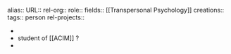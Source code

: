 alias::
URL::
rel-org::
role::
fields:: [[Transpersonal Psychology]]
creations::
tags:: person
rel-projects::


-
- student of [[ACIM]] ?
-
